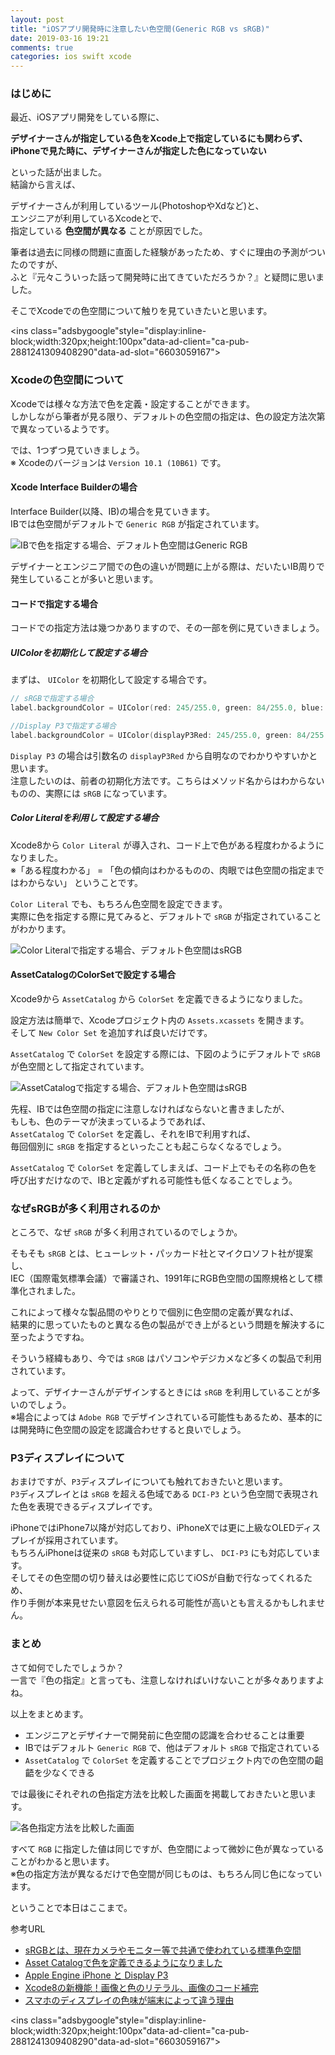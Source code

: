 ```yaml
---
layout: post
title: "iOSアプリ開発時に注意したい色空間(Generic RGB vs sRGB)"
date: 2019-03-16 19:21
comments: true
categories: ios swift xcode
---
```


### はじめに
最近、iOSアプリ開発をしている際に、  

**デザイナーさんが指定している色をXcode上で指定しているにも関わらず、**  
**iPhoneで見た時に、デザイナーさんが指定した色になっていない**  

といった話が出ました。  
結論から言えば、  

デザイナーさんが利用しているツール(PhotoshopやXdなど)と、  
エンジニアが利用しているXcodeとで、  
指定している **色空間が異なる** ことが原因でした。  

筆者は過去に同様の問題に直面した経験があったため、すぐに理由の予測がついたのですが、  
ふと『元々こういった話って開発時に出てきていただろうか？』と疑問に思いました。  

そこでXcodeでの色空間について触りを見ていきたいと思います。  

<script async src="//pagead2.googlesyndication.com/pagead/js/adsbygoogle.js"></script>
<ins class="adsbygoogle"style="display:inline-block;width:320px;height:100px"data-ad-client="ca-pub-2881241309408290"data-ad-slot="6603059167"></ins>
<script>
(adsbygoogle = window.adsbygoogle || []).push({});
</script>

<!-- more -->

### Xcodeの色空間について
Xcodeでは様々な方法で色を定義・設定することができます。  
しかしながら筆者が見る限り、デフォルトの色空間の指定は、色の設定方法次第で異なっているようです。  

では、1つずつ見ていきましょう。  
※ Xcodeのバージョンは `Version 10.1 (10B61)` です。  

#### Xcode Interface Builderの場合
Interface Builder(以降、IB)の場合を見ていきます。  
IBでは色空間がデフォルトで `Generic RGB` が指定されています。  

![IBで色を指定する場合、デフォルト色空間はGeneric RGB](/images/srgb_1.png)  

デザイナーとエンジニア間での色の違いが問題に上がる際は、だいたいIB周りで発生していることが多いと思います。  

#### コードで指定する場合
コードでの指定方法は幾つかありますので、その一部を例に見ていきましょう。  

##### UIColorを初期化して設定する場合
まずは、 `UIColor` を初期化して設定する場合です。  

```objective-c
// sRGBで指定する場合
label.backgroundColor = UIColor(red: 245/255.0, green: 84/255.0, blue: 45/255.0, alpha: 1.0)

//Display P3で指定する場合
label.backgroundColor = UIColor(displayP3Red: 245/255.0, green: 84/255.0, blue: 45/255.0, alpha: 1.0)
```

`Display P3` の場合は引数名の `displayP3Red` から自明なのでわかりやすいかと思います。  
注意したいのは、前者の初期化方法です。こちらはメソッド名からはわからないものの、実際には `sRGB` になっています。  

##### Color Literalを利用して設定する場合
Xcode8から `Color Literal` が導入され、コード上で色がある程度わかるようになりました。  
※「ある程度わかる」 = 「色の傾向はわかるものの、肉眼では色空間の指定まではわからない」 ということです。  

`Color Literal` でも、もちろん色空間を設定できます。  
実際に色を指定する際に見てみると、デフォルトで `sRGB` が指定されていることがわかります。  

![Color Literalで指定する場合、デフォルト色空間はsRGB](/images/srgb_2.png)  

#### AssetCatalogのColorSetで設定する場合
Xcode9から `AssetCatalog` から `ColorSet` を定義できるようになりました。  

設定方法は簡単で、Xcodeプロジェクト内の `Assets.xcassets` を開きます。  
そして `New Color Set` を追加すれば良いだけです。  

`AssetCatalog` で `ColorSet` を設定する際には、下図のようにデフォルトで `sRGB` が色空間として指定されています。  

![AssetCatalogで指定する場合、デフォルト色空間はsRGB](/images/srgb_3.png)  

先程、IBでは色空間の指定に注意しなければならないと書きましたが、  
もしも、色のテーマが決まっているようであれば、  
`AssetCatalog` で `ColorSet` を定義し、それをIBで利用すれば、  
毎回個別に `sRGB` を指定するといったことも起こらなくなるでしょう。  

`AssetCatalog` で `ColorSet` を定義してしまえば、コード上でもその名称の色を呼び出すだけなので、IBと定義がずれる可能性も低くなることでしょう。  

### なぜsRGBが多く利用されるのか
ところで、なぜ `sRGB` が多く利用されているのでしょうか。  

そもそも `sRGB` とは、ヒューレット・パッカード社とマイクロソフト社が提案し、  
IEC（国際電気標準会議）で審議され、1991年にRGB色空間の国際規格として標準化されました。  

これによって様々な製品間のやりとりで個別に色空間の定義が異なれば、  
結果的に思っていたものと異なる色の製品ができ上がるという問題を解決するに至ったようですね。  

そういう経緯もあり、今では `sRGB` はパソコンやデジカメなど多くの製品で利用されています。  

よって、デザイナーさんがデザインするときには `sRGB` を利用していることが多いのでしょう。  
※場合によっては `Adobe RGB` でデザインされている可能性もあるため、基本的には開発時に色空間の設定を認識合わせすると良いでしょう。  

### P3ディスプレイについて
おまけですが、`P3`ディスプレイについても触れておきたいと思います。  
`P3`ディスプレイとは `sRGB` を超える色域である `DCI-P3` という色空間で表現された色を表現できるディスプレイです。  

iPhoneではiPhone7以降が対応しており、iPhoneXでは更に上級なOLEDディスプレイが採用されています。  
もちろんiPhoneは従来の `sRGB` も対応していますし、 `DCI-P3` にも対応しています。  
そしてその色空間の切り替えは必要性に応じてiOSが自動で行なってくれるため、  
作り手側が本来見せたい意図を伝えられる可能性が高いとも言えるかもしれません。  

### まとめ
さて如何でしたでしょうか？  
一言で『色の指定』と言っても、注意しなければいけないことが多々ありますよね。  

以上をまとめます。  

* エンジニアとデザイナーで開発前に色空間の認識を合わせることは重要  
* IBではデフォルト `Generic RGB` で、他はデフォルト `sRGB` で指定されている  
* `AssetCatalog` で `ColorSet` を定義することでプロジェクト内での色空間の齟齬を少なくできる  

では最後にそれぞれの色指定方法を比較した画面を掲載しておきたいと思います。  

![各色指定方法を比較した画面](/images/srgb_4.png)  

すべて `RGB` に指定した値は同じですが、色空間によって微妙に色が異なっていることがわかると思います。  
※色の指定方法が異なるだけで色空間が同じものは、もちろん同じ色になっています。  

ということで本日はここまで。  

参考URL  

* [sRGBとは、現在カメラやモニター等で共通で使われている標準色空間](https://omoide-photo.jp/blog/srgb/#sRGB1999)  
* [Asset Catalogで色を定義できるようになりました](https://dev.classmethod.jp/smartphone/iphone/xcode-9-asset-catalogs-support-named-colors/)  
* [Apple Engine iPhone と Display P3](http://appleengine.hatenablog.com/entry/2016/10/24/182852)  
* [Xcode8の新機能！画像と色のリテラル、画像のコード補完](https://dev.classmethod.jp/smartphone/iphone/xcode-8-image-and-color-literals/)  
* [スマホのディスプレイの色味が端末によって違う理由](https://www.gizmodo.jp/2017/12/why-every-smartphone-screen-looks-different.html)  

<script async src="//pagead2.googlesyndication.com/pagead/js/adsbygoogle.js"></script>
<ins class="adsbygoogle"style="display:inline-block;width:320px;height:100px"data-ad-client="ca-pub-2881241309408290"data-ad-slot="6603059167"></ins>
<script>
(adsbygoogle = window.adsbygoogle || []).push({});
</script>
